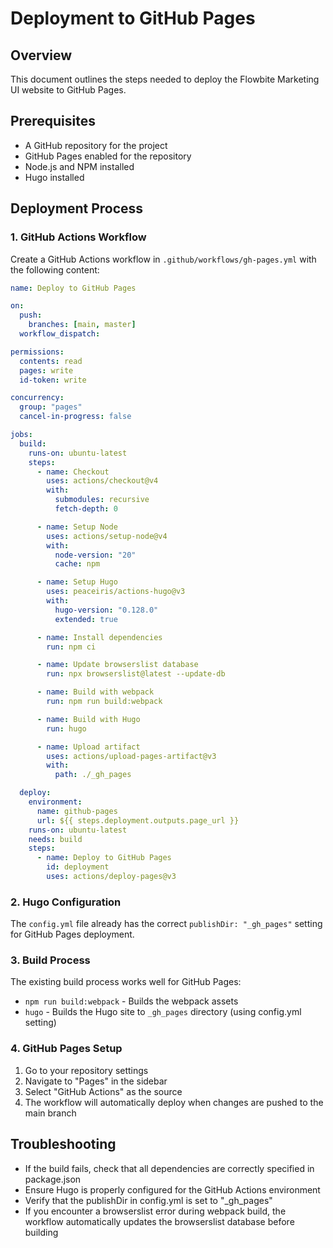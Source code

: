 # Deployment to GitHub Pages

## Overview

This document outlines the steps needed to deploy the Flowbite Marketing UI website to GitHub Pages.

## Prerequisites

- A GitHub repository for the project
- GitHub Pages enabled for the repository
- Node.js and NPM installed
- Hugo installed

## Deployment Process

### 1. GitHub Actions Workflow

Create a GitHub Actions workflow in `.github/workflows/gh-pages.yml` with the following content:

```yaml
name: Deploy to GitHub Pages

on:
  push:
    branches: [main, master]
  workflow_dispatch:

permissions:
  contents: read
  pages: write
  id-token: write

concurrency:
  group: "pages"
  cancel-in-progress: false

jobs:
  build:
    runs-on: ubuntu-latest
    steps:
      - name: Checkout
        uses: actions/checkout@v4
        with:
          submodules: recursive
          fetch-depth: 0

      - name: Setup Node
        uses: actions/setup-node@v4
        with:
          node-version: "20"
          cache: npm

      - name: Setup Hugo
        uses: peaceiris/actions-hugo@v3
        with:
          hugo-version: "0.128.0"
          extended: true

      - name: Install dependencies
        run: npm ci

      - name: Update browserslist database
        run: npx browserslist@latest --update-db

      - name: Build with webpack
        run: npm run build:webpack

      - name: Build with Hugo
        run: hugo

      - name: Upload artifact
        uses: actions/upload-pages-artifact@v3
        with:
          path: ./_gh_pages

  deploy:
    environment:
      name: github-pages
      url: ${{ steps.deployment.outputs.page_url }}
    runs-on: ubuntu-latest
    needs: build
    steps:
      - name: Deploy to GitHub Pages
        id: deployment
        uses: actions/deploy-pages@v3
```

### 2. Hugo Configuration

The `config.yml` file already has the correct `publishDir: "_gh_pages"` setting for GitHub Pages deployment.

### 3. Build Process

The existing build process works well for GitHub Pages:

- `npm run build:webpack` - Builds the webpack assets
- `hugo` - Builds the Hugo site to `_gh_pages` directory (using config.yml setting)

### 4. GitHub Pages Setup

1. Go to your repository settings
2. Navigate to "Pages" in the sidebar
3. Select "GitHub Actions" as the source
4. The workflow will automatically deploy when changes are pushed to the main branch

## Troubleshooting

- If the build fails, check that all dependencies are correctly specified in package.json
- Ensure Hugo is properly configured for the GitHub Actions environment
- Verify that the publishDir in config.yml is set to "\_gh_pages"
- If you encounter a browserslist error during webpack build, the workflow automatically updates the browserslist database before building
